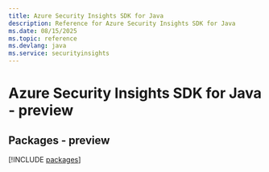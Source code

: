 ```yaml
---
title: Azure Security Insights SDK for Java
description: Reference for Azure Security Insights SDK for Java
ms.date: 08/15/2025
ms.topic: reference
ms.devlang: java
ms.service: securityinsights
---
```

# Azure Security Insights SDK for Java - preview
## Packages - preview
[!INCLUDE [packages](security-insights-index.md)]